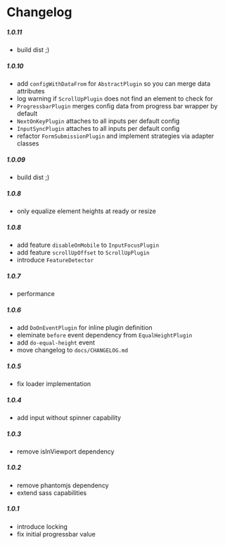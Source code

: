 # Changelog

##### 1.0.11
  * build dist ;)

##### 1.0.10
  * add `configWithDataFrom` for `AbstractPlugin` so you can merge data attributes
  * log warning if `ScrollUpPlugin` does not find an element to check for
  * `ProgressbarPlugin` merges config data from progress bar wrapper by default
  * `NextOnKeyPlugin` attaches to all inputs per default config
  * `InputSyncPlugin` attaches to all inputs per default config
  * refactor `FormSubmissionPlugin` and implement strategies via adapter classes

##### 1.0.09
  * build dist ;)

##### 1.0.8
  * only equalize element heights at ready or resize

##### 1.0.8
  * add feature `disableOnMobile` to `InputFocusPlugin`
  * add feature `scrollUpOffset` to `ScrollUpPlugin`
  * introduce `FeatureDetector`

##### 1.0.7
  * performance

##### 1.0.6
  * add `DoOnEventPlugin` for inline plugin definition
  * eleminate `before` event dependency from `EqualHeightPlugin`
  * add `do-equal-height` event
  * move changelog to `docs/CHANGELOG.md`

##### 1.0.5
  * fix loader implementation

##### 1.0.4
  * add input without spinner capability

##### 1.0.3
  * remove isInViewport dependency

##### 1.0.2
  * remove phantomjs dependency
  * extend sass capabilities

##### 1.0.1
  * introduce locking
  * fix initial progressbar value
